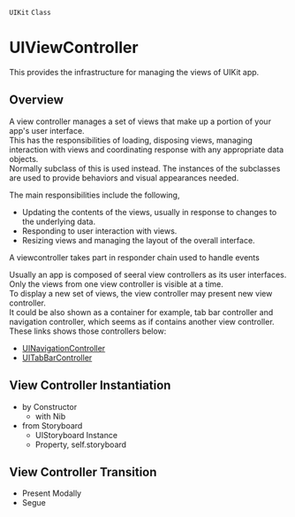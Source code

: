 `UIKit` `Class`

# UIViewController

This provides the infrastructure for managing the views of UIKit app.

## Overview
A view controller manages a set of views that make up a portion of your app's user interface.  
This has the responsibilities of loading, disposing views, managing interaction with views and coordinating response with any appropriate data objects.  
Normally subclass of this is used instead. The instances of the subclasses are used to provide behaviors and visual appearances needed.

The main responsibilities include the following,  
- Updating the contents of the views, usually in response to changes to the underlying data.
- Responding to user interaction with views.
- Resizing views and managing the layout of the overall interface.

A viewcontroller takes part in responder chain used to handle events

Usually an app is composed of seeral view controllers as its user interfaces.  
Only the views from one view controller is visible at a time.  
To display a new set of views, the view controller may present new view controller.  
It could be also shown as a container for example, tab bar controller and navigation controller, which seems as if contains another view controller. These links shows those controllers below:
- [UINavigationController](UINavigationController.md)
- [UITabBarController](UINavigationController.md)  

## View Controller Instantiation
- by Constructor
    + with Nib
- from Storyboard
    + UIStoryboard Instance
    + Property, self.storyboard


## View Controller Transition
- Present Modally
- Segue
